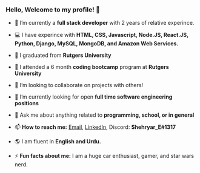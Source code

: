 ### Hello, Welcome to my profile! 👋


- 🔭  I’m currently a **full stack developer** with 2 years of relative experince. 

- 💻  I have experince with **HTML, CSS, Javascript, Node.JS, React.JS, Python, Django, MySQL, MongoDB, and Amazon Web Services.**

- 🌱  I graduated from **Rutgers University**

- 💮  I attended a 6 month **coding bootcamp** program at **Rutgers University**

- 👯  I’m looking to collaborate on projects with others!

- 🤔  I’m currently looking for open **full time software engineering positions**

- 💬  Ask me about anything related to **programming, school, or in general**

- 📫  **How to reach me:** [Email](mailto:developer.shehryar@gmail.com), [LinkedIn](https://www.linkedin.com/in/shehryar-ehtesham/), Discord: **Shehryar_E#1317**

- 🌎  I am fluent in **English and Urdu.** 

- ⚡  **Fun facts about me:** I am a huge car enthusiast, gamer, and star wars nerd. 
